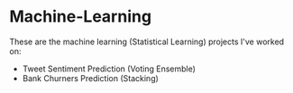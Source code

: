# Machine-Learning
These are the machine learning (Statistical Learning) projects I've worked on:
- Tweet Sentiment Prediction (Voting Ensemble)
- Bank Churners Prediction (Stacking)
